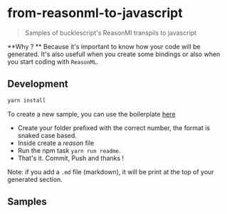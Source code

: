 # from-reasonml-to-javascript

> Samples of bucklescript's ReasonMl transpils to javascript 

**Why ? ** Because it's important to know how your code will be generated. It's also usefull when you create some bindings or also when you start coding with `ReasonML`.

## Development

```bash
yarn install
```

To create a new sample, you can use the boilerplate [here](src/0_Sample)

* Create your folder prefixed with the correct number, the format is snaked case based.
* Inside create a *reason* file 
* Run the npm task `yarn run readme`.
* That's it. Commit, Push and thanks !

Note: if you add a `.md` file (markdown), it will be print at the top of your generated section.

## Samples
